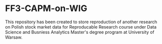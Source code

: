 # FF3-CAPM-on-WIG
This repository has been created to store reproduction of another research on Polish stock market data for Reproducable Research course under Data Science and Busniess Analytics Master's degree program at University of Warsaw.
